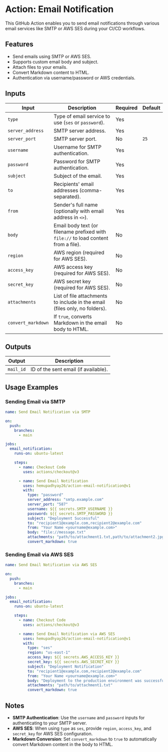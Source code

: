 # Action: Email Notification

This GitHub Action enables you to send email notifications through various email services like SMTP or AWS SES during your CI/CD workflows.

## Features

- Send emails using SMTP or AWS SES.
- Supports custom email body and subject.
- Attach files to your emails.
- Convert Markdown content to HTML.
- Authentication via username/password or AWS credentials.

## Inputs

| Input              | Description                                                                                       | Required | Default |
|---------------------|---------------------------------------------------------------------------------------------------|----------|---------|
| `type`             | Type of email service to use (`ses` or `password`).                                              | Yes      |         |
| `server_address`   | SMTP server address.                                                                              | Yes      |         |
| `server_port`      | SMTP server port.                                                                                 | No       | `25`    |
| `username`         | Username for SMTP authentication.                                                                | Yes      |         |
| `password`         | Password for SMTP authentication.                                                                | Yes      |         |
| `subject`          | Subject of the email.                                                                            | Yes      |         |
| `to`               | Recipients' email addresses (comma-separated).                                                   | Yes      |         |
| `from`             | Sender's full name (optionally with email address in `<>`).                                       | Yes      |         |
| `body`             | Email body text (or filename prefixed with `file://` to load content from a file).               | No       |         |
| `region`           | AWS region (required for AWS SES).                                                               | No       |         |
| `access_key`       | AWS access key (required for AWS SES).                                                           | No       |         |
| `secret_key`       | AWS secret key (required for AWS SES).                                                           | No       |         |
| `attachments`      | List of file attachments to include in the email (files only, no folders).                       | No       |         |
| `convert_markdown` | If `true`, converts Markdown in the email body to HTML.                                           | No       |         |

## Outputs

| Output   | Description                         |
|----------|-------------------------------------|
| `mail_id` | ID of the sent email (if available). |

## Usage Examples

### Sending Email via SMTP

```yaml
name: Send Email Notification via SMTP

on:
  push:
    branches:
      - main

jobs:
  email_notification:
    runs-on: ubuntu-latest

    steps:
      - name: Checkout Code
        uses: actions/checkout@v3

      - name: Send Email Notification
        uses: hemupadhyay26/action-email-notification@v1
        with:
          type: "password"
          server_address: "smtp.example.com"
          server_port: "587"
          username: ${{ secrets.SMTP_USERNAME }}
          password: ${{ secrets.SMTP_PASSWORD }}
          subject: "Deployment Successful"
          to: "recipient1@example.com,recipient2@example.com"
          from: "Your Name <yourname@example.com>"
          body: "file://message.txt"
          attachments: "path/to/attachment1.txt,path/to/attachment2.jpg"
          convert_markdown: true
```

### Sending Email via AWS SES

```yaml
name: Send Email Notification via AWS SES

on:
  push:
    branches:
      - main

jobs:
  email_notification:
    runs-on: ubuntu-latest

    steps:
      - name: Checkout Code
        uses: actions/checkout@v3

      - name: Send Email Notification via AWS SES
        uses: hemupadhyay26/action-email-notification@v1
        with:
          type: "ses"
          region: "us-east-1"
          access_key: ${{ secrets.AWS_ACCESS_KEY }}
          secret_key: ${{ secrets.AWS_SECRET_KEY }}
          subject: "Deployment Notification"
          to: "recipient1@example.com,recipient2@example.com"
          from: "Your Name <yourname@example.com>"
          body: "Deployment to the production environment was successful!"
          attachments: "path/to/attachment1.txt"
          convert_markdown: true
```

## Notes

- **SMTP Authentication**: Use the `username` and `password` inputs for authenticating to your SMTP server.
- **AWS SES**: When using `type` as `ses`, provide `region`, `access_key`, and `secret_key` for AWS SES configuration.
- **Markdown Conversion**: Set `convert_markdown` to `true` to automatically convert Markdown content in the body to HTML.
